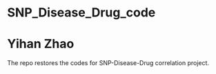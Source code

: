 # SNP_Disease_Drug_code

# Yihan Zhao
The repo restores the codes for SNP-Disease-Drug correlation project.
